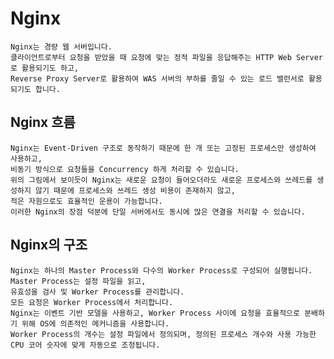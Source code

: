 Nginx
====
    Nginx는 경량 웹 서버입니다.
    클라이언트로부터 요청을 받았을 때 요청에 맞는 정적 파일을 응답해주는 HTTP Web Server로 활용되기도 하고,
    Reverse Proxy Server로 활용하여 WAS 서버의 부하를 줄일 수 있는 로드 밸런서로 활용되기도 합니다. 

Nginx 흐름  
---
    Nginx는 Event-Driven 구조로 동작하기 때문에 한 개 또는 고정된 프로세스만 생성하여 사용하고,
    비동기 방식으로 요청들을 Concurrency 하게 처리할 수 있습니다.
    위의 그림에서 보이듯이 Nginx는 새로운 요청이 들어오더라도 새로운 프로세스와 쓰레드를 생성하지 않기 때문에 프로세스와 쓰레드 생성 비용이 존재하지 않고,
    적은 자원으로도 효율적인 운용이 가능합니다.
    이러한 Nginx의 장점 덕분에 단일 서버에서도 동시에 많은 연결을 처리할 수 있습니다.

Nginx의 구조
---
    Nginx는 하나의 Master Process와 다수의 Worker Process로 구성되어 실행됩니다. Master Process는 설정 파일을 읽고,
    유효성을 검사 및 Worker Process를 관리합니다.
    모든 요청은 Worker Process에서 처리합니다.
    Nginx는 이벤트 기반 모델을 사용하고, Worker Process 사이에 요청을 효율적으로 분배하기 위해 OS에 의존적인 메커니즘을 사용합니다.
    Worker Process의 개수는 설정 파일에서 정의되며, 정의된 프로세스 개수와 사용 가능한 CPU 코어 숫자에 맞게 자동으로 조정됩니다.